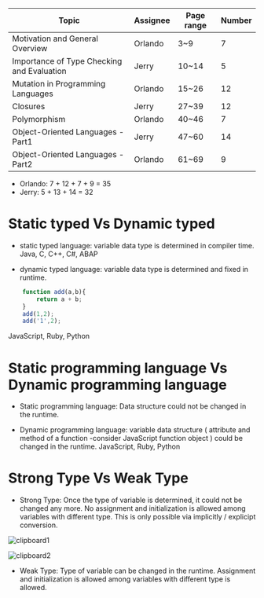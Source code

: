 
Topic     | Assignee|Page range|Number
-------- | ---  | --- | --- 
Motivation and General Overview| Orlando | 3~9 | 7
Importance of Type Checking and Evaluation | Jerry | 10~14 | 5
Mutation in Programming Languages | Orlando | 15~26| 12
Closures | Jerry | 27~39 | 12
Polymorphism | Orlando | 40~46 | 7
Object-Oriented Languages - Part1 | Jerry | 47~60 | 14
Object-Oriented Languages - Part2 | Orlando | 61~69 | 9

* Orlando: 7 + 12 + 7 + 9 = 35
* Jerry: 5 + 13 + 14 = 32 

# Static typed Vs Dynamic typed

* static typed language: variable data type is determined in compiler time.
Java, C, C++, C#, ABAP

* dynamic typed language: variable data type is determined and fixed in runtime.
```JavaScript
	function add(a,b){
		return a + b;
	}
	add(1,2);
	add('1',2);
```
JavaScript, Ruby, Python

# Static programming language Vs Dynamic programming language
* Static programming language: Data structure could not be changed in the runtime.

* Dynamic programming language: variable data structure ( attribute and method of a function -consider JavaScript function object ) could be changed in the runtime. 
JavaScript, Ruby, Python

# Strong Type Vs Weak Type

* Strong Type: Once the type of variable is determined, it could not be changed any more. No assignment and initialization is allowed among variables with different type. This is only possible via implicitly / explicipt conversion. 

![clipboard1](https://cloud.githubusercontent.com/assets/5669954/23824112/be05946c-06ab-11e7-9833-d82755d55244.png)

![clipboard2](https://cloud.githubusercontent.com/assets/5669954/23824111/bddc06ba-06ab-11e7-844e-5b7aed948b57.png)


* Weak Type: Type of variable can be changed in the runtime. Assignment and initialization is allowed among variables with different type is allowed. 







